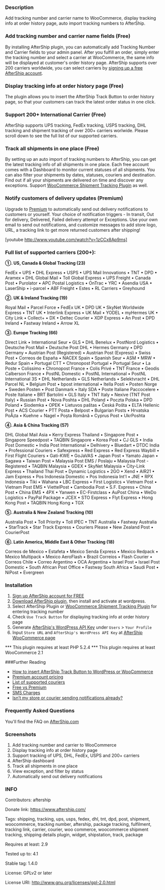 ### Description
Add tracking number and carrier name to WooCommerce, display tracking info at order history page, auto import tracking numbers to AfterShip.


### Add tracking number and carrier name fields (Free)
By installing AfterShip plugin, you can automatically add Tracking Number and Carrier fields to your admin panel. After you fulfill an order, simply enter the tracking number and select a carrier at WooCommerce, the same info will be displayed at customer's order history page. AfterShip supports over 200 carriers worldwide, you can select carriers by [signing up a free AfterShip account](https://www.aftership.com/signup).

### Display tracking info at order history page (Free)
The plugin allows you to insert the AfterShip Track Button to order history page, so that your customers can track the latest order status in one click.

### Support 200+ International Carrier (Free)
AfterShip supports UPS tracking, FedEx tracking, USPS tracking, DHL tracking and shipment tracking of over 200+ carriers worlwide. Please scroll down to see the full list of our supported carriers.


### Track all shipments in one place (Free)
By setting up an auto import of tracking numbers to AfterShip, you can get the latest tracking info of all shipments in one place. Each free account comes with a Dashboard to monitor current statuses of all shipments. You can also filter your shipments by dates, statuses, couriers and destination. Find out if all your shipments are delivered on time and discover any exceptions. Support [WooCommerce Shipment Tracking Plugin](http://www.woothemes.com/products/shipment-tracking/) as well.

### Notify customers of delivery updates (Premium)
Upgrade to [Premium](https://www.aftership.com/premium) to automatically send out delivery notifications to customers or yourself. Your choice of notification triggers - In transit, Out for delivery, Delivered, Failed delivery attempt or Exceptions. Use your own email to send out notifications, and customize messages to add store logo, URL, a tracking link to get more returned customers after shipping!

[youtube http://www.youtube.com/watch?v=1zCCx8Ap9ms]

### Full list of supported carriers (200+):
**①. US, Canada & Global Tracking (23)**

FedEx • UPS • DHL Express • USPS • UPS Mail Innovations • TNT • DPD • Aramex • DHL Global Mail • Toll Global Express • UPS Freight • Canada Post • Purolator • APC Postal Logistics • OnTrac • YRC • Asendia USA • LaserShip • i-parcel • ABF Freight • Estes • RL Carriers • Greyhound

**②. UK & Ireland Tracking (19)**

Royal Mail • Parcel Force • FedEx UK • DPD UK • SkyNet Worldwide Express • TNT UK • Interlink Express • UK Mail • YODEL • myHermes UK • City Link • Collect+ • DX • Deltec Courier • XDP Express • An Post • DPD Ireland • Fastway Ireland • Arrow XL

**③. Europe Tracking (66)**

Direct Link • International Seur • GLS • DHL Benelux • PostNord Logistics • Deutsche Post Mail • Deutsche Post DHL • Hermes Germany • DPD Germany • Austrian Post (Registered) • Austrian Post (Express) • Swiss Post • Correos de España • NACEX Spain • Spanish Seur • ASM • MRW • Redur Spain • Portugal CTT • Chronopost Portugal • Portugal Seur • La Poste • Colissimo • Chronopost France • Colis Privé • TNT France • Geodis Calberson France • PostNL Domestic • PostNL International • PostNL International 3S • DHL Netherlands • GLS Netherlands • Selektvracht • DHL Parcel NL • Belgium Post • bpost international • Itella Posti • Posten Norge • Sweden Posten • Post Danmark • Italy SDA • Poste Italiane Paccocelere • Poste Italiane • BRT Bartolini • GLS Italy • TNT Italy • Nexive (TNT Post Italy) • Russian Post • Nova Poshta • DHL Poland • Poczta Polska • DPD Poland • Siodemka • OPEK • Lietuvos paštas • Česká Pošta • ELTA Hellenic Post • ACS Courier • PTT Posta • Belpost • Bulgarian Posts • Hrvatska PoÅ¡ta • Kuehne + Nagel • Poșta Română • Cyprus Post • UkrPoshta

**④. Asia & China Tracking (57)**

DHL Global Mail Asia • Kerry Express Thailand • Singapore Post • Singapore Speedpost • TAQBIN Singapore • Korea Post • CJ GLS • India Post Domestic • India Post International • Delhivery • Bluedart • DTDC India • Professional Couriers • Safexpress • Red Express • Red Express Waybill • First Flight Couriers • Gati-KWE • GoJaVAS • Japan Post • Yamato Japan • Sagawa • Taiwan Post • Malaysia Post EMS / Poslaju • Malaysia Post - Registered • TAQBIN Malaysia • GDEX • SkyNet Malaysia • City-Link Express • Thailand Thai Post • Dynamic Logistics • 2GO • Xend • AIR21 • Jam Express • Pos Indonesia Domestic • Pos Indonesia Int'l • JNE • RPX Indonesia • Tiki • Wahana • LBC Express • First Logistics • Vietnam Post • Vietnam Post EMS • ViettelPost • Cambodia Post • S.F. Express • China Post • China EMS • 4PX • Yanwen • EC-Firstclass • AuPost China • WeDo Logistics • PayPal Package • JCEX • STO Express • Flyt Express • Hong Kong Post • TAQBIN Hong Kong • TGX

**⑤. Australia & New Zealand Tracking (10)**

Australia Post • Toll Priority • Toll IPEC • TNT Australia • Fastway Australia • StarTrack • Star Track Express • Couriers Please • New Zealand Post • CourierPost

**⑥. Latin America, Middle East & Other Tracking (18)**

Correos de Mexico • Estafeta • Mexico Senda Express • Mexico Redpack • Mexico Multipack • Mexico AeroFlash • Brazil Correios • Flash Courier • Correos Chile • Correo Argentino • OCA Argentina • Israel Post • Israel Post Domestic • South African Post Office • Fastway South Africa • Saudi Post • NiPost • Evergreen


### Installation

1. [Sign up AfterShip account for FREE](https://www.aftership.com/signup)
2. [Download AfterShip plugin](http://downloads.wordpress.org/plugin/aftership-woocommerce-tracking.zip), then install and activate at wordpress.
3. Select AfterShip Plugin or [WooCommerce Shipment Tracking Plugin](http://www.woothemes.com/products/shipment-tracking/) for entering tracking number
4. Check `Use Track Button` for displaying tracking info at order history page
5. Generate [AfterShip's WordPress API Key](http://aftership.uservoice.com/knowledgebase/articles/405909) under `Users` > `Your Profile`
6. Input `Store URL` and `AfterShip's WordPress API Key` at [AfterShip WooCommerce page](https://www.aftership.com/apps/woocommerce)

*** This plugin requires at least PHP 5.2.4
*** This plugin requires at least WooCommerce 2.1

###Further Reading

* [How to insert AfterShip Track Button to WordPress or WooCommerce](https://aftership.uservoice.com/knowledgebase/articles/268665)
* [Premium account pricing](https://www.aftership.com/premium)
* [List of supported couriers](https://www.aftership.com/courier)
* [Free vs Premium](https://www.aftership.com/free-vs-premium)
* [SMS Charges](https://www.aftership.com/sms-pricing)
* [Isn’t my store or courier sending notifications already?](https://aftership.uservoice.com/knowledgebase/articles/169634-isn-t-my-store-or-courier-sending-notifications-al)


### Frequently Asked Questions

You'll find the FAQ on [AfterShip.com](https://aftership.uservoice.com/knowledgebase)


### Screenshots

1. Add tracking number and carrier to WooCommerce
2. Display tracking info at order history page
3. Support tracking of UPS, DHL, FedEx, USPS and 200+ carriers
4. AfterShip dashboard
5. Track all shipments in one place
6. View exception, and filter by status
7. Automatically send out delivery notifications

### INFO
Contributors: aftership

Donate link: https://www.aftership.com/

Tags: shipping, tracking, ups, usps, fedex, dhl, tnt, dpd, post, shipment, woocommerce, tracking number, aftership, package tracking, fulfilment, tracking link, carrier, courier, woo commerce, woocommerce shipment tracking, shipping details plugin, widget, shipstation, track, package

Requires at least: 2.9

Tested up to: 4.1

Stable tag: 1.4.0

License: GPLv2 or later

License URI: http://www.gnu.org/licenses/gpl-2.0.html



